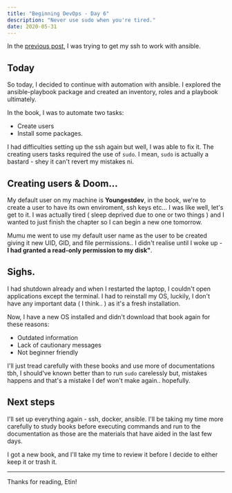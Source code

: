 ```yaml
---
title: "Beginning DevOps - Day 6"
description: "Never use sudo when you're tired."
date: 2020-05-31
---
```


In the [previous post](/read/beginning-dev-ops-day-5), I was trying to get my ssh to work with ansible.

## Today

So today, I decided to continue with automation with ansible. I explored the ansible-playbook package and created an inventory, roles and a playbook ultimately.

In the book, I was to automate two tasks:
+ Create users
+ Install some packages.

I had difficulties setting up the ssh again but well, I was able to fix it. The creating users tasks required the use of `sudo`. I mean, `sudo` is actually a bastard - shey it can't revert my mistakes ni.

## Creating users & Doom...

My default user on my machine is **Youngestdev**, in the book, we're to create a user to have its own enviroment, ssh keys etc... I was like well, let's get to it. I was actually tired ( sleep deprived due to one or two things ) and I wanted to just finish the chapter so I can begin a new one tomorrow.

Mumu me went to use my default user name as the user to be created giving it new UID, GID, and file permissions.. I didn't realise until I woke up - **I had granted a read-only permission to my disk"**.

## Sighs.

I had shutdown already and when I restarted the laptop, I couldn't open applications except the terminal. I had to reinstall my OS, luckily, I don't have any important data ( I think.. ) as it's a fresh installation.

Now, I have a new OS installed and didn't download that book again for these reasons:
+ Outdated information
+ Lack of cautionary messages
+ Not beginner friendly

I'll just tread carefully with these books and use more of documentations tbh, I should've known better than to run `sudo` carelessly but, mistakes happens and that's a mistake I def won't make again.. hopefully.

## Next steps

I'll set up everything again - ssh, docker, ansible. I'll be taking my time more carefully to study books before executing commands and run to the documentation as those are the materials that have aided in the last few days.

I got a new book, and I'll take my time to review it before I decide to either keep it or trash it.

--- 

Thanks for reading, Etin!
